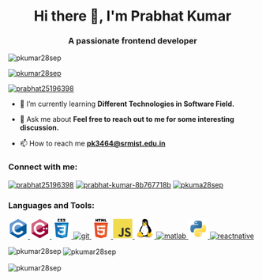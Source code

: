 
<h1 align="center">Hi there 👋, I'm Prabhat Kumar</h1>
<h3 align="center">A passionate frontend developer</h3>

<p align="left"> <img src="https://komarev.com/ghpvc/?username=pkumar28sep&label=Profile%20views&color=0e75b6&style=flat" alt="pkumar28sep" /> </p>

<p align="left"> <a href="https://github.com/ryo-ma/github-profile-trophy"><img src="https://github-profile-trophy.vercel.app/?username=pkumar28sep" alt="pkumar28sep" /></a> </p>

<p align="left"> <a href="https://twitter.com/prabhat25196398" target="blank"><img src="https://img.shields.io/twitter/follow/prabhat25196398?logo=twitter&style=for-the-badge" alt="prabhat25196398" /></a> </p>

- 🌱 I’m currently learning **Different Technologies in Software Field.**

- 💬 Ask me about **Feel free to reach out to me for some interesting discussion.**

- 📫 How to reach me **pk3464@srmist.edu.in**

<h3 align="left">Connect with me:</h3>
<p align="left">
<a href="https://twitter.com/prabhat25196398" target="blank"><img align="center" src="https://raw.githubusercontent.com/rahuldkjain/github-profile-readme-generator/master/src/images/icons/Social/twitter.svg" alt="prabhat25196398" height="30" width="40" /></a>
<a href="https://linkedin.com/in/prabhat-kumar-8b767718b" target="blank"><img align="center" src="https://raw.githubusercontent.com/rahuldkjain/github-profile-readme-generator/master/src/images/icons/Social/linked-in-alt.svg" alt="prabhat-kumar-8b767718b" height="30" width="40" /></a>
<a href="https://www.leetcode.com/pkuma28sep" target="blank"><img align="center" src="https://raw.githubusercontent.com/rahuldkjain/github-profile-readme-generator/master/src/images/icons/Social/leet-code.svg" alt="pkuma28sep" height="30" width="40" /></a>
</p>

<h3 align="left">Languages and Tools:</h3>
<p align="left"> <a href="https://www.cprogramming.com/" target="_blank"> <img src="https://raw.githubusercontent.com/devicons/devicon/master/icons/c/c-original.svg" alt="c" width="40" height="40"/> </a> <a href="https://www.w3schools.com/cpp/" target="_blank"> <img src="https://raw.githubusercontent.com/devicons/devicon/master/icons/cplusplus/cplusplus-original.svg" alt="cplusplus" width="40" height="40"/> </a> <a href="https://www.w3schools.com/css/" target="_blank"> <img src="https://raw.githubusercontent.com/devicons/devicon/master/icons/css3/css3-original-wordmark.svg" alt="css3" width="40" height="40"/> </a> <a href="https://git-scm.com/" target="_blank"> <img src="https://www.vectorlogo.zone/logos/git-scm/git-scm-icon.svg" alt="git" width="40" height="40"/> </a> <a href="https://www.w3.org/html/" target="_blank"> <img src="https://raw.githubusercontent.com/devicons/devicon/master/icons/html5/html5-original-wordmark.svg" alt="html5" width="40" height="40"/> </a> <a href="https://developer.mozilla.org/en-US/docs/Web/JavaScript" target="_blank"> <img src="https://raw.githubusercontent.com/devicons/devicon/master/icons/javascript/javascript-original.svg" alt="javascript" width="40" height="40"/> </a> <a href="https://www.linux.org/" target="_blank"> <img src="https://raw.githubusercontent.com/devicons/devicon/master/icons/linux/linux-original.svg" alt="linux" width="40" height="40"/> </a> <a href="https://www.mathworks.com/" target="_blank"> <img src="https://upload.wikimedia.org/wikipedia/commons/2/21/Matlab_Logo.png" alt="matlab" width="40" height="40"/> </a> <a href="https://www.python.org" target="_blank"> <img src="https://raw.githubusercontent.com/devicons/devicon/master/icons/python/python-original.svg" alt="python" width="40" height="40"/> </a> <a href="https://reactnative.dev/" target="_blank"> <img src="https://reactnative.dev/img/header_logo.svg" alt="reactnative" width="40" height="40"/> </a> </p>

<p><img align="left" src="https://github-readme-stats.vercel.app/api/top-langs?username=pkumar28sep&show_icons=true&locale=en&layout=compact" alt="pkumar28sep" /></p>

<p>&nbsp;<img align="center" src="https://github-readme-stats.vercel.app/api?username=pkumar28sep&show_icons=true&locale=en" alt="pkumar28sep" /></p>

<p><img align="center" src="https://github-readme-streak-stats.herokuapp.com/?user=pkumar28sep&" alt="pkumar28sep" /></p>
